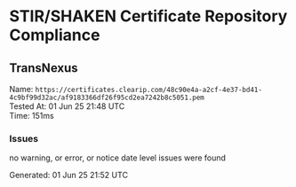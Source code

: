 # STIR/SHAKEN Certificate Repository Compliance

## TransNexus

Name: `https://certificates.clearip.com/48c90e4a-a2cf-4e37-bd41-4c9bf99d32ac/af9183366df26f95cd2ea7242b8c5051.pem`\
Tested At: 01 Jun 25 21:48 UTC\
Time: 151ms

### Issues

no warning, or error, or notice date level issues were found

Generated: 01 Jun 25 21:52 UTC
